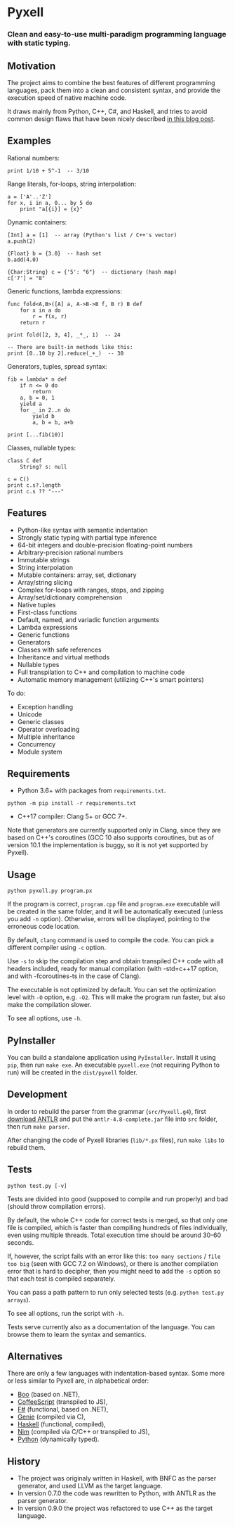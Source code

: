 Pyxell
======

### Clean and easy-to-use multi-paradigm programming language with static typing. ###


Motivation
----------

The project aims to combine the best features of different programming languages,
pack them into a clean and consistent syntax,
and provide the execution speed of native machine code.

It draws mainly from Python, C++, C#, and Haskell,
and tries to avoid common design flaws that have been nicely described
[in this blog post](https://eev.ee/blog/2016/12/01/lets-stop-copying-c/).


Examples
--------

Rational numbers:

```
print 1/10 + 5^-1  -- 3/10
```

Range literals, for-loops, string interpolation:

```
a = ['A'..'Z']
for x, i in a, 0... by 5 do
    print "a[{i}] = {x}" 
```

Dynamic containers:

```
[Int] a = [1]  -- array (Python's list / C++'s vector)
a.push(2)

{Float} b = {3.0}  -- hash set
b.add(4.0)

{Char:String} c = {'5': "6"}  -- dictionary (hash map) 
c['7'] = "8"
```

Generic functions, lambda expressions:

```
func fold<A,B>([A] a, A->B->B f, B r) B def
    for x in a do
        r = f(x, r)
    return r

print fold([2, 3, 4], _*_, 1)  -- 24

-- There are built-in methods like this:
print [0..10 by 2].reduce(_+_)  -- 30
```

Generators, tuples, spread syntax:

```
fib = lambda* n def
    if n <= 0 do
        return
    a, b = 0, 1
    yield a
    for _ in 2..n do
        yield b
        a, b = b, a+b

print [...fib(10)]
```

Classes, nullable types:

```
class C def
    String? s: null

c = C()
print c.s?.length
print c.s ?? "---"
```


Features
--------

* Python-like syntax with semantic indentation
* Strongly static typing with partial type inference
* 64-bit integers and double-precision floating-point numbers
* Arbitrary-precision rational numbers
* Immutable strings
* String interpolation
* Mutable containers: array, set, dictionary
* Array/string slicing
* Complex for-loops with ranges, steps, and zipping
* Array/set/dictionary comprehension
* Native tuples
* First-class functions
* Default, named, and variadic function arguments
* Lambda expressions
* Generic functions
* Generators
* Classes with safe references
* Inheritance and virtual methods
* Nullable types
* Full transpilation to C++ and compilation to machine code
* Automatic memory management (utilizing C++'s smart pointers)

To do:

* Exception handling
* Unicode
* Generic classes
* Operator overloading
* Multiple inheritance
* Concurrency
* Module system


Requirements
------------

* Python 3.6+ with packages from `requirements.txt`.

```
python -m pip install -r requirements.txt
```

* C++17 compiler: Clang 5+ or GCC 7+.

Note that generators are currently supported only in Clang, since they are based on C++'s coroutines
(GCC 10 also supports coroutines, but as of version 10.1 the implementation is buggy, so it is not yet supported by Pyxell).


Usage
-----

```
python pyxell.py program.px
```

If the program is correct, `program.cpp` file and `program.exe` executable will be created in the same folder,
and it will be automatically executed (unless you add `-n` option).
Otherwise, errors will be displayed, pointing to the erroneous code location.

By default, `clang` command is used to compile the code.
You can pick a different compiler using `-c` option.

Use `-s` to skip the compilation step and obtain transpiled C++ code with all headers included,
ready for manual compilation (with -std=c++17 option, and with -fcoroutines-ts in the case of Clang).

The executable is not optimized by default.
You can set the optimization level with `-O` option, e.g. `-O2`.
This will make the program run faster, but also make the compilation slower.

To see all options, use `-h`.


PyInstaller
-----------

You can build a standalone application using `PyInstaller`. Install it using `pip`, then run `make exe`.
An executable `pyxell.exe` (not requiring Python to run) will be created in the `dist/pyxell` folder.


Development
-----------

In order to rebuild the parser from the grammar (`src/Pyxell.g4`),
first [download ANTLR](https://www.antlr.org/download/antlr-4.8-complete.jar)
and put the `antlr-4.8-complete.jar` file into `src` folder,
then run `make parser`.

After changing the code of Pyxell libraries (`lib/*.px` files),
run `make libs` to rebuild them.


Tests
-----

```
python test.py [-v]
```

Tests are divided into good (supposed to compile and run properly) and bad (should throw compilation errors).

By default, the whole C++ code for correct tests is merged, so that only one file is compiled,
which is faster than compiling hundreds of files individually, even using multiple threads.
Total execution time should be around 30-60 seconds.

If, however, the script fails with an error like this: `too many sections` / `file too big`
(seen with GCC 7.2 on Windows), or there is another compilation error that is hard to decipher,
then you might need to add the `-s` option so that each test is compiled separately.

You can pass a path pattern to run only selected tests (e.g. `python test.py arrays`).

To see all options, run the script with `-h`.

Tests serve currently also as a documentation of the language.
You can browse them to learn the syntax and semantics.


Alternatives
------------

There are only a few languages with indentation-based syntax.
Some more or less similar to Pyxell are, in alphabetical order:
* [Boo](https://boo-language.github.io/) (based on .NET),
* [CoffeeScript](https://coffeescript.org/) (transpiled to JS),
* [F#](https://fsharp.org/) (functional, based on .NET),
* [Genie](https://wiki.gnome.org/Projects/Genie) (compiled via C),
* [Haskell](https://www.haskell.org/) (functional, compiled),
* [Nim](https://nim-lang.org/) (compiled via C/C++ or transpiled to JS),
* [Python](https://www.python.org/) (dynamically typed).


History
-------

* The project was originaly written in Haskell, with BNFC as the parser generator, and used LLVM as the target language.
* In version 0.7.0 the code was rewritten to Python, with ANTLR as the parser generator.
* In version 0.9.0 the project was refactored to use C++ as the target language.
